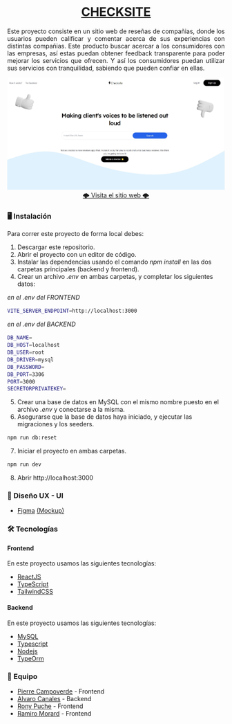 <h1 align="center"><a href="https://c8-45.vercel.app/">CHECKSITE</a></h1>

<p align="justify">
  Este proyecto consiste en un sitio web de reseñas de compañias, donde los usuarios pueden calificar y comentar acerca de sus experiencias con distintas compañias. Este producto buscar acercar a los consumidores con las empresas, así estas puedan obtener feedback transparente para poder mejorar los servicios que ofrecen. Y así los consumidores puedan utilizar sus servicios con tranquilidad, sabiendo que pueden confiar en ellas.
</p>
<img src="./frontend/src/assets/Portada.jpg"/>

<div align="center"><a href="https://c8-45.vercel.app/"> 🌩️ Visita el sitio web 🌩️ </a></div>

<h3> 🖥️ Instalación</h3>
Para correr este proyecto de forma local debes:

1. Descargar este repositorio.
2. Abrir el proyecto con un editor de código.
3. Instalar las dependencias usando el comando _npm install_ en las dos carpetas principales (backend y frontend).
4. Crear un archivo _.env_ en ambas carpetas, y completar los siguientes datos:

_en el .env del FRONTEND_
```sh
VITE_SERVER_ENDPOINT=http://localhost:3000
```
_en el .env del BACKEND_
```sh
DB_NAME=
DB_HOST=localhost
DB_USER=root
DB_DRIVER=mysql
DB_PASSWORD=
DB_PORT=3306
PORT=3000
SECRETORPRIVATEKEY=
```
5. Crear una base de datos en MySQL con el mismo nombre puesto en el archivo _.env_ y conectarse a la misma.
6. Asegurarse que la base de datos haya iniciado, y ejecutar las migraciones y los seeders.
```sh
npm run db:reset
```
7. Iniciar el proyecto en ambas carpetas.
```sh
npm run dev
```
8. Abrir http://localhost:3000

<h3> 🎨 Diseño UX - UI</h3>

- [Figma](https://www.figma.com/) [(Mockup)](https://www.figma.com/file/t4e9ldiztz1Ue6ideFkBTI/Reviews-App?node-id=0%3A1&t=Fr83rL2tTha6ptLC-1)


<h3> 🛠️ Tecnologías</h3>

<h4>Frontend</h4>

En este proyecto usamos las siguientes tecnologías:

- [ReactJS](https://es.reactjs.org/)
- [TypeScript](https://www.typescriptlang.org/)
- [TailwindCSS](https://tailwindcss.com/)

<h4>Backend</h4>

En este proyecto usamos las siguientes tecnologías:

- [MySQL](https://www.mysql.com/) 
- [Typescript](https://www.typescriptlang.org/)
- [Nodejs](https://nodejs.org/en/)
- [TypeOrm](https://typeorm.io/)

<h3> 🤝 Equipo</h3>

- [Pierre Campoverde](https://github.com/pierre-campoverde) - Frontend
- [Alvaro Canales](https://github.com/Alvaro1599) - Backend
- [Rony Puche](https://www.linkedin.com/in/rony-puche-a80275234/) - Frontend
- [Ramiro Morard](https://github.com/MorardRamiro) - Frontend
